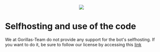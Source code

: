 <p align="center">
  <img src="https://i.imgur.com/znbq7zn.png" />
</p>

# Selfhosting and use of the code

We at Gorillas-Team do not provide any support for the bot's selfhosting. If you want to do it, be sure to follow our license by accessing this [link](https://github.com/Gorillas-Team/Codya/blob/main/LICENSE)
